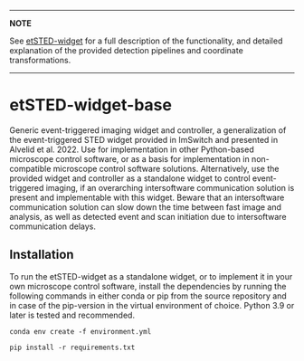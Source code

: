 -----
**NOTE**

See [etSTED-widget](https://github.com/jonatanalvelid/etSTED-widget) for a full description of the functionality, and detailed explanation of the provided detection pipelines and coordinate transformations.

-----

# etSTED-widget-base

Generic event-triggered imaging widget and controller, a generalization of the event-triggered STED widget provided in ImSwitch and presented in Alvelid et al. 2022. Use for implementation in other Python-based microscope control software, or as a basis for implementation in non-compatible microscope control software solutions. Alternatively, use the provided widget and controller as a standalone widget to control event-triggered imaging, if an overarching intersoftware communication solution is present and implementable with this widget. Beware that an intersoftware communication solution can slow down the time between fast image and analysis, as well as detected event and scan initiation due to intersoftware communication delays.

## Installation
To run the etSTED-widget as a standalone widget, or to implement it in your own microscope control software, install the dependencies by running the following commands in either conda or pip from the source repository and in case of the pip-version in the virtual environment of choice. Python 3.9 or later is tested and recommended. 
```
conda env create -f environment.yml
```

```
pip install -r requirements.txt
```

